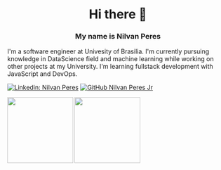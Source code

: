 <h1 align="center">Hi there 👋</h1>
<h3 align="center">My name is Nilvan Peres </h3>
<p align="left"> I'm a software engineer at Univesity of Brasilia. I'm currently pursuing knowledge in DataScience field and machine learning while working on other projects at my University.
I'm learning fullstack development with JavaScript and DevOps.
</p>

[![Linkedin: Nilvan Peres](https://img.shields.io/badge/-NilvanPeres-blue?style=flat-square&logo=Linkedin&logoColor=white&link=https://www.linkedin.com/in/NilvanPeres/)](https://www.linkedin.com/in/nilvan-peres-costa-594611182/)
[![GitHub Nilvan Peres Jr](https://img.shields.io/github/followers/juninhigh?label=follow&style=social)](https://github.com/juninhigh)

<a href="https://github.com/juninhigh/github-readme-stats">
  <img align="left" height='150px' src="https://github-readme-stats.vercel.app/api/top-langs/?username=juninhigh&hide=jupyter%20notebook,html&layout=compact&theme=dracula" />
</a>

<a href="https://github.com/juninhigh/github-readme-statst">
  <img align="left"  height='150px' src="https://github-readme-stats.vercel.app/api?username=juninhigh&show_icons=true&theme=dracula" />
</a>
